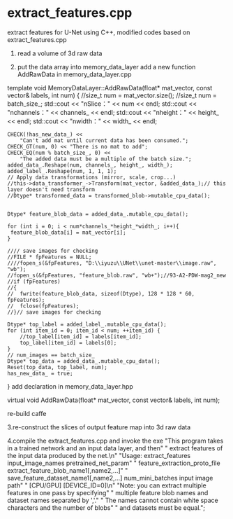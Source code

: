 # extract_features.cpp
extract features for U-Net using C++, modified codes based on extract_features.cpp
1. read a volume of 3d raw data
   
2. put the data array into memory_data_layer
add a new function AddRawData in memory_data_layer.cpp 

template <typename Dtype>
void MemoryDataLayer<Dtype>::AddRawData(float* mat_vector,
	    const vector<int>& labels, int num) {
	//size_t num = mat_vector.size();
	//size_t num = batch_size_;
	std::cout << "nSlice：" << num << endl;
	std::cout << "nchannels：" << channels_ << endl;
	std::cout << "nheight：" << height_ << endl;
	std::cout << "nwidth：" << width_ << endl;

	CHECK(!has_new_data_) <<
		"Can't add mat until current data has been consumed.";
	CHECK_GT(num, 0) << "There is no mat to add";
	CHECK_EQ(num % batch_size_, 0) <<
		"The added data must be a multiple of the batch size.";
	added_data_.Reshape(num, channels_, height_, width_);
	added_label_.Reshape(num, 1, 1, 1);
	// Apply data transformations (mirror, scale, crop...)
	//this->data_transformer_->Transform(mat_vector, &added_data_);// this layer doesn't need transform
	//Dtype* transformed_data = transformed_blob->mutable_cpu_data(); 


	Dtype* feature_blob_data = added_data_.mutable_cpu_data();

	for (int i = 0; i < num*channels_*height_*width_; i++){
	 feature_blob_data[i] = mat_vector[i];
	}

	//// save images for checking
	//FILE * fpFeatures = NULL;
	////fopen_s(&fpFeatures, "D:\\iyuzu\\UNet\\unet-master\\image.raw", "wb");
	//fopen_s(&fpFeatures, "feature_blob.raw", "wb+");//93-A2-PDW-mag2_new
	//if (fpFeatures)
	//{
	//	fwrite(feature_blob_data, sizeof(Dtype), 128 * 128 * 60, fpFeatures);
	//	fclose(fpFeatures);
	//}// save images for checking

	Dtype* top_label = added_label_.mutable_cpu_data();
	for (int item_id = 0; item_id < num; ++item_id) {
		//top_label[item_id] = labels[item_id];
		top_label[item_id] = labels[0];
	}
	// num_images == batch_size_
	Dtype* top_data = added_data_.mutable_cpu_data();
	Reset(top_data, top_label, num);
	has_new_data_ = true;

}
add declaration in memory_data_layer.hpp

  virtual void AddRawData(float* mat_vector,
  	const vector<int>& labels, int num);
  
  re-build caffe

3.re-construct the slices of output feature map into 3d raw data

4.compile the extract_features.cpp and invoke the exe
                        "This program takes in a trained network and an input data layer, and then"
			" extract features of the input data produced by the net.\n"
			"Usage: extract_features  input_image_names pretrained_net_param"
			"  feature_extraction_proto_file  extract_feature_blob_name1[,name2,...]"
			"  save_feature_dataset_name1[,name2,...]  num_mini_batches  input image path"
			"  [CPU/GPU] [DEVICE_ID=0]\n"
			"Note: you can extract multiple features in one pass by specifying"
			" multiple feature blob names and dataset names separated by ','."
			" The names cannot contain white space characters and the number of blobs"
			" and datasets must be equal.";
			
